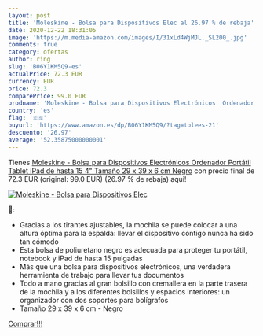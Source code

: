 ```yaml
---
layout: post
title: 'Moleskine - Bolsa para Dispositivos Elec al 26.97 % de rebaja'
date: 2020-12-22 18:31:05
image: 'https://m.media-amazon.com/images/I/31xLd4WjMJL._SL200_.jpg'
comments: true
category: ofertas
author: ring
slug: 'B06Y1KM5Q9-es'
actualPrice: 72.3 EUR
currency: EUR
price: 72.3
comparePrice: 99.0 EUR
prodname: 'Moleskine - Bolsa para Dispositivos Electrónicos  Ordenador Portátil  Tablet  iPad de hasta 15 4"  Tamaño 29 x 39 x 6 cm  Negro'
country: 'es'
flag: '🇪🇸'
buyurl: 'https://www.amazon.es/dp/B06Y1KM5Q9/?tag=tolees-21'
descuento: '26.97'
average: '52.35875000000001'
---
```


Tienes [Moleskine - Bolsa para Dispositivos Electrónicos  Ordenador Portátil  Tablet  iPad de hasta 15 4"  Tamaño 29 x 39 x 6 cm  Negro](https://www.amazon.es/dp/B06Y1KM5Q9/?tag=tolees-21) con precio final de  72.3 EUR (original: 99.0 EUR) (26.97 %  de rebaja) aqui!

[![Moleskine - Bolsa para Dispositivos Elec](https://m.media-amazon.com/images/I/31xLd4WjMJL._SL200_.jpg)](https://www.amazon.es/dp/B06Y1KM5Q9/?tag=tolees-21)

🔎:

- Gracias a los tirantes ajustables, la mochila se puede colocar a una altura óptima para la espalda: llevar el dispositivo contigo nunca ha sido tan cómodo
- Esta bolsa de poliuretano negro es adecuada para proteger tu portátil, notebook y iPad de hasta 15 pulgadas
- Más que una bolsa para dispositivos electrónicos, una verdadera herramienta de trabajo para llevar tus documentos
- Todo a mano gracias al gran bolsillo con cremallera en la parte trasera de la mochila y a los diferentes bolsillos y espacios interiores: un organizador con dos soportes para bolígrafos
- Tamaño 29 x 39 x 6 cm - Negro

[Comprar!!!](https://www.amazon.es/dp/B06Y1KM5Q9/?tag=tolees-21)
